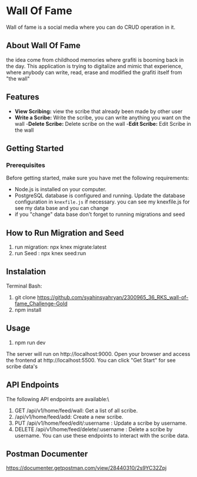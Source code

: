 # Wall Of Fame

Wall of fame is a social media where you can do CRUD operation in it.

## About Wall Of Fame

the idea come from childhood memories where grafiti is booming back in the day. This application is trying to digitalize and mimic that experience, where anybody can write, read, erase and modified the grafiti itself from "the wall"

## Features

- **View Scribing:** view the scribe that already been made by other user
- **Write a Scribe:** Write the scribe, you can write anything you want on the wall -**Delete Scribe:** Delete scribe on the wall -**Edit Scribe:** Edit Scribe in the wall

## Getting Started

### Prerequisites

Before getting started, make sure you have met the following requirements:

- Node.js is installed on your computer.
- PostgreSQL database is configured and running. Update the database configuration in `knexfile.js` if necessary.
  you can see my knexfile.js for see my data base and you can change
- if you "change" data base don't forget to running migrations and seed

## How to Run Migration and Seed

1. run migration: npx knex migrate:latest
2. run Seed : npx knex seed:run

## Instalation

Terminal Bash:

1.  git clone https://github.com/syahinsyahryan/2300965_36_RKS_wall-of-fame_Challenge-Gold
2.  npm install

## Usage

1. npm run dev

The server will run on http://localhost:9000.
Open your browser and access the frontend at http://localhost:5500.
You can click "Get Start" for see scribe data's

## API Endpoints

The following API endpoints are available:\

1. GET /api/v1/home/feed/wall: Get a list of all scribe.
2. /api/v1/home/feed/add: Create a new scribe.
3. PUT /api/v1/home/feed/edit/:username : Update a scribe by username.
4. DELETE /api/v1/home/feed/delete/:username : Delete a scribe by username.
   You can use these endpoints to interact with the scribe data.

## Postman Documenter

https://documenter.getpostman.com/view/28440310/2s9YC32Zpj
